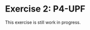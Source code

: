 <!--
SPDX-FileCopyrightText: 2022-present Intel Corporation
SPDX-License-Identifier: Apache-2.0
-->

# Exercise 2: P4-UPF

This exercise is still work in progress.